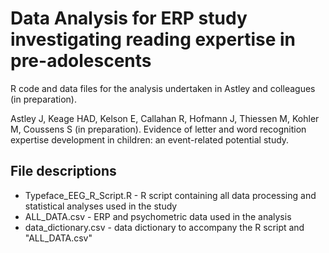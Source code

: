 # Data Analysis for ERP study investigating reading expertise in pre-adolescents

R code and data files for the analysis undertaken in Astley and colleagues (in preparation).

Astley J, Keage HAD, Kelson E, Callahan R, Hofmann J, Thiessen M, Kohler M, Coussens S (in preparation). Evidence of letter and word recognition expertise development in children: an event-related potential study.

## File descriptions

- Typeface_EEG_R_Script.R - R script containing all data processing and statistical analyses used in the study
- ALL_DATA.csv - ERP and psychometric data used in the analysis
- data_dictionary.csv - data dictionary to accompany the R script and "ALL_DATA.csv"
